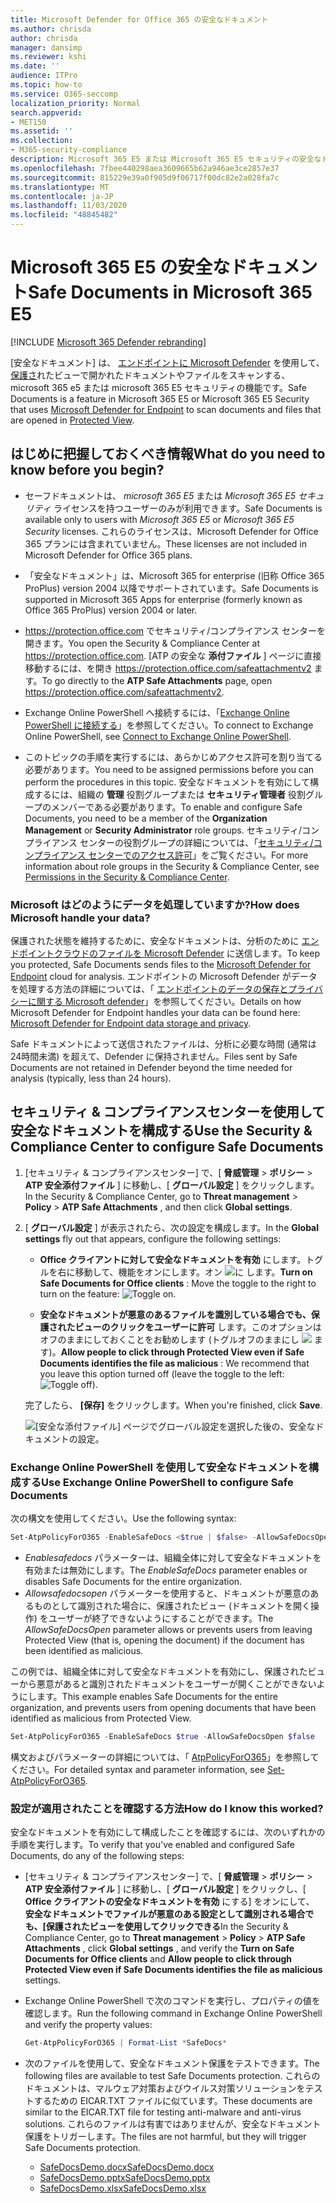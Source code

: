 ```yaml
---
title: Microsoft Defender for Office 365 の安全なドキュメント
ms.author: chrisda
author: chrisda
manager: dansimp
ms.reviewer: kshi
ms.date: ''
audience: ITPro
ms.topic: how-to
ms.service: O365-seccomp
localization_priority: Normal
search.appverid:
- MET150
ms.assetid: ''
ms.collection:
- M365-security-compliance
description: Microsoft 365 E5 または Microsoft 365 E5 セキュリティの安全なドキュメントについて説明します。
ms.openlocfilehash: 7fbee440298aea3609665b62a946ae3ce2857e37
ms.sourcegitcommit: 815229e39a0f905d9f06717f00dc82e2a028fa7c
ms.translationtype: MT
ms.contentlocale: ja-JP
ms.lasthandoff: 11/03/2020
ms.locfileid: "48845482"
---
```

# <a name="safe-documents-in-microsoft-365-e5"></a><span data-ttu-id="5d971-103">Microsoft 365 E5 の安全なドキュメント</span><span class="sxs-lookup"><span data-stu-id="5d971-103">Safe Documents in Microsoft 365 E5</span></span>

[!INCLUDE [Microsoft 365 Defender rebranding](../includes/microsoft-defender-for-office.md)]


<span data-ttu-id="5d971-104">[安全なドキュメント] は、 [エンドポイントに Microsoft Defender](https://docs.microsoft.com/windows/security/threat-protection/microsoft-defender-atp/microsoft-defender-advanced-threat-protection) を使用して、 [保護さ](https://support.microsoft.com/office/d6f09ac7-e6b9-4495-8e43-2bbcdbcb6653)れたビューで開かれたドキュメントやファイルをスキャンする、microsoft 365 e5 または microsoft 365 E5 セキュリティの機能です。</span><span class="sxs-lookup"><span data-stu-id="5d971-104">Safe Documents is a feature in Microsoft 365 E5 or Microsoft 365 E5 Security that uses [Microsoft Defender for Endpoint](https://docs.microsoft.com/windows/security/threat-protection/microsoft-defender-atp/microsoft-defender-advanced-threat-protection) to scan documents and files that are opened in [Protected View](https://support.microsoft.com/office/d6f09ac7-e6b9-4495-8e43-2bbcdbcb6653).</span></span>

## <a name="what-do-you-need-to-know-before-you-begin"></a><span data-ttu-id="5d971-105">はじめに把握しておくべき情報</span><span class="sxs-lookup"><span data-stu-id="5d971-105">What do you need to know before you begin?</span></span>

- <span data-ttu-id="5d971-106">セーフドキュメントは、 *microsoft 365 E5* または *Microsoft 365 E5 セキュリティ* ライセンスを持つユーザーのみが利用できます。</span><span class="sxs-lookup"><span data-stu-id="5d971-106">Safe Documents is available only to users with *Microsoft 365 E5* or *Microsoft 365 E5 Security* licenses.</span></span> <span data-ttu-id="5d971-107">これらのライセンスは、Microsoft Defender for Office 365 プランには含まれていません。</span><span class="sxs-lookup"><span data-stu-id="5d971-107">These licenses are not included in Microsoft Defender for Office 365 plans.</span></span>

- <span data-ttu-id="5d971-108">「安全なドキュメント」は、Microsoft 365 for enterprise (旧称 Office 365 ProPlus) version 2004 以降でサポートされています。</span><span class="sxs-lookup"><span data-stu-id="5d971-108">Safe Documents is supported in Microsoft 365 Apps for enterprise (formerly known as Office 365 ProPlus) version 2004 or later.</span></span>

- <span data-ttu-id="5d971-109"><https://protection.office.com> でセキュリティ/コンプライアンス センターを開きます。</span><span class="sxs-lookup"><span data-stu-id="5d971-109">You open the Security & Compliance Center at <https://protection.office.com>.</span></span> <span data-ttu-id="5d971-110">[ATP の安全な **添付ファイル** ] ページに直接移動するには、を開き <https://protection.office.com/safeattachmentv2> ます。</span><span class="sxs-lookup"><span data-stu-id="5d971-110">To go directly to the **ATP Safe Attachments** page, open <https://protection.office.com/safeattachmentv2>.</span></span>

- <span data-ttu-id="5d971-111">Exchange Online PowerShell へ接続するには、「[Exchange Online PowerShell に接続する](https://docs.microsoft.com/powershell/exchange/connect-to-exchange-online-powershell)」を参照してください。</span><span class="sxs-lookup"><span data-stu-id="5d971-111">To connect to Exchange Online PowerShell, see [Connect to Exchange Online PowerShell](https://docs.microsoft.com/powershell/exchange/connect-to-exchange-online-powershell).</span></span>

- <span data-ttu-id="5d971-112">このトピックの手順を実行するには、あらかじめアクセス許可を割り当てる必要があります。</span><span class="sxs-lookup"><span data-stu-id="5d971-112">You need to be assigned permissions before you can perform the procedures in this topic.</span></span> <span data-ttu-id="5d971-113">安全なドキュメントを有効にして構成するには、組織の **管理** 役割グループまたは **セキュリティ管理者** 役割グループのメンバーである必要があります。</span><span class="sxs-lookup"><span data-stu-id="5d971-113">To enable and configure Safe Documents, you need to be a member of the **Organization Management** or **Security Administrator** role groups.</span></span> <span data-ttu-id="5d971-114">セキュリティ/コンプライアンス センターの役割グループの詳細については、「[セキュリティ/コンプライアンス センターでのアクセス許可](permissions-in-the-security-and-compliance-center.md)」をご覧ください。</span><span class="sxs-lookup"><span data-stu-id="5d971-114">For more information about role groups in the Security & Compliance Center, see [Permissions in the Security & Compliance Center](permissions-in-the-security-and-compliance-center.md).</span></span>

### <a name="how-does-microsoft-handle-your-data"></a><span data-ttu-id="5d971-115">Microsoft はどのようにデータを処理していますか?</span><span class="sxs-lookup"><span data-stu-id="5d971-115">How does Microsoft handle your data?</span></span>

<span data-ttu-id="5d971-116">保護された状態を維持するために、安全なドキュメントは、分析のために [エンドポイントクラウドのファイルを Microsoft Defender](https://docs.microsoft.com/windows/security/threat-protection/microsoft-defender-atp/microsoft-defender-advanced-threat-protection) に送信します。</span><span class="sxs-lookup"><span data-stu-id="5d971-116">To keep you protected, Safe Documents sends files to the [Microsoft Defender for Endpoint](https://docs.microsoft.com/windows/security/threat-protection/microsoft-defender-atp/microsoft-defender-advanced-threat-protection) cloud for analysis.</span></span> <span data-ttu-id="5d971-117">エンドポイントの Microsoft Defender がデータを処理する方法の詳細については、「 [エンドポイントのデータの保存とプライバシーに関する Microsoft defender](https://docs.microsoft.com/windows/security/threat-protection/microsoft-defender-atp/data-storage-privacy)」を参照してください。</span><span class="sxs-lookup"><span data-stu-id="5d971-117">Details on how Microsoft Defender for Endpoint handles your data can be found here: [Microsoft Defender for Endpoint data storage and privacy](https://docs.microsoft.com/windows/security/threat-protection/microsoft-defender-atp/data-storage-privacy).</span></span>

<span data-ttu-id="5d971-118">Safe ドキュメントによって送信されたファイルは、分析に必要な時間 (通常は24時間未満) を超えて、Defender に保持されません。</span><span class="sxs-lookup"><span data-stu-id="5d971-118">Files sent by Safe Documents are not retained in Defender beyond the time needed for analysis (typically, less than 24 hours).</span></span>

## <a name="use-the-security--compliance-center-to-configure-safe-documents"></a><span data-ttu-id="5d971-119">セキュリティ & コンプライアンスセンターを使用して安全なドキュメントを構成する</span><span class="sxs-lookup"><span data-stu-id="5d971-119">Use the Security & Compliance Center to configure Safe Documents</span></span>

1. <span data-ttu-id="5d971-120">[セキュリティ & コンプライアンスセンター] で、[ **脅威管理** \> **ポリシー** \> **ATP 安全添付ファイル** ] に移動し、[ **グローバル設定** ] をクリックします。</span><span class="sxs-lookup"><span data-stu-id="5d971-120">In the Security & Compliance Center, go to **Threat management** \> **Policy** \> **ATP Safe Attachments** , and then click **Global settings**.</span></span>

2. <span data-ttu-id="5d971-121">[ **グローバル設定** ] が表示されたら、次の設定を構成します。</span><span class="sxs-lookup"><span data-stu-id="5d971-121">In the **Global settings** fly out that appears, configure the following settings:</span></span>

   - <span data-ttu-id="5d971-122">**Office クライアントに対して安全なドキュメントを有効** にします。トグルを右に移動して、機能をオンにします。オン ![ に ](../../media/963dfcd0-1765-4306-bcce-c3008c4406b9.png) します。</span><span class="sxs-lookup"><span data-stu-id="5d971-122">**Turn on Safe Documents for Office clients** : Move the toggle to the right to turn on the feature: ![Toggle on](../../media/963dfcd0-1765-4306-bcce-c3008c4406b9.png).</span></span>

   - <span data-ttu-id="5d971-123">**安全なドキュメントが悪意のあるファイルを識別している場合でも、保護されたビューのクリックをユーザーに許可** します。このオプションはオフのままにしておくことをお勧めします (トグルオフのままにし ![ ](../../media/scc-toggle-off.png) ます)。</span><span class="sxs-lookup"><span data-stu-id="5d971-123">**Allow people to click through Protected View even if Safe Documents identifies the file as malicious** : We recommend that you leave this option turned off (leave the toggle to the left: ![Toggle off](../../media/scc-toggle-off.png)).</span></span>

   <span data-ttu-id="5d971-124">完了したら、 **[保存]** をクリックします。</span><span class="sxs-lookup"><span data-stu-id="5d971-124">When you're finished, click **Save**.</span></span>

   ![[安全な添付ファイル] ページでグローバル設定を選択した後の、安全なドキュメントの設定。](../../media/safe-docs.png)

### <a name="use-exchange-online-powershell-to-configure-safe-documents"></a><span data-ttu-id="5d971-126">Exchange Online PowerShell を使用して安全なドキュメントを構成する</span><span class="sxs-lookup"><span data-stu-id="5d971-126">Use Exchange Online PowerShell to configure Safe Documents</span></span>

<span data-ttu-id="5d971-127">次の構文を使用してください。</span><span class="sxs-lookup"><span data-stu-id="5d971-127">Use the following syntax:</span></span>

```powershell
Set-AtpPolicyForO365 -EnableSafeDocs <$true | $false> -AllowSafeDocsOpen <$true | $false>
```

- <span data-ttu-id="5d971-128">_Enablesafedocs_ パラメーターは、組織全体に対して安全なドキュメントを有効または無効にします。</span><span class="sxs-lookup"><span data-stu-id="5d971-128">The _EnableSafeDocs_ parameter enables or disables Safe Documents for the entire organization.</span></span>
- <span data-ttu-id="5d971-129">_Allowsafedocsopen_ パラメーターを使用すると、ドキュメントが悪意のあるものとして識別された場合に、保護されたビュー (ドキュメントを開く操作) をユーザーが終了できないようにすることができます。</span><span class="sxs-lookup"><span data-stu-id="5d971-129">The _AllowSafeDocsOpen_ parameter allows or prevents users from leaving Protected View (that is, opening the document) if the document has been identified as malicious.</span></span>

<span data-ttu-id="5d971-130">この例では、組織全体に対して安全なドキュメントを有効にし、保護されたビューから悪意があると識別されたドキュメントをユーザーが開くことができないようにします。</span><span class="sxs-lookup"><span data-stu-id="5d971-130">This example enables Safe Documents for the entire organization, and prevents users from opening documents that have been identified as malicious from Protected View.</span></span>

```powershell
Set-AtpPolicyForO365 -EnableSafeDocs $true -AllowSafeDocsOpen $false
```

<span data-ttu-id="5d971-131">構文およびパラメーターの詳細については、「 [AtpPolicyForO365](https://docs.microsoft.com/powershell/module/exchange/set-atppolicyforo365)」を参照してください。</span><span class="sxs-lookup"><span data-stu-id="5d971-131">For detailed syntax and parameter information, see [Set-AtpPolicyForO365](https://docs.microsoft.com/powershell/module/exchange/set-atppolicyforo365).</span></span>

### <a name="how-do-i-know-this-worked"></a><span data-ttu-id="5d971-132">設定が適用されたことを確認する方法</span><span class="sxs-lookup"><span data-stu-id="5d971-132">How do I know this worked?</span></span>

<span data-ttu-id="5d971-133">安全なドキュメントを有効にして構成したことを確認するには、次のいずれかの手順を実行します。</span><span class="sxs-lookup"><span data-stu-id="5d971-133">To verify that you've enabled and configured Safe Documents, do any of the following steps:</span></span>

- <span data-ttu-id="5d971-134">[セキュリティ & コンプライアンスセンター] で、[ **脅威管理** \> **ポリシー** \> **ATP 安全添付ファイル** ] に移動し、[ **グローバル設定** ] をクリックし、[ **Office クライアントの安全なドキュメントを有効** にする] をオンにして、 **安全なドキュメントでファイルが悪意のある設定として識別される場合でも、[保護されたビューを使用してクリックできる**</span><span class="sxs-lookup"><span data-stu-id="5d971-134">In the Security & Compliance Center, go to **Threat management** \> **Policy** \> **ATP Safe Attachments** , click **Global settings** , and verify the **Turn on Safe Documents for Office clients** and **Allow people to click through Protected View even if Safe Documents identifies the file as malicious** settings.</span></span>

- <span data-ttu-id="5d971-135">Exchange Online PowerShell で次のコマンドを実行し、プロパティの値を確認します。</span><span class="sxs-lookup"><span data-stu-id="5d971-135">Run the following command in Exchange Online PowerShell and verify the property values:</span></span>

  ```powershell
  Get-AtpPolicyForO365 | Format-List *SafeDocs*
  ```

- <span data-ttu-id="5d971-136">次のファイルを使用して、安全なドキュメント保護をテストできます。</span><span class="sxs-lookup"><span data-stu-id="5d971-136">The following files are available to test Safe Documents protection.</span></span> <span data-ttu-id="5d971-137">これらのドキュメントは、マルウェア対策およびウイルス対策ソリューションをテストするための EICAR.TXT ファイルに似ています。</span><span class="sxs-lookup"><span data-stu-id="5d971-137">These documents are similar to the EICAR.TXT file for testing anti-malware and anti-virus solutions.</span></span> <span data-ttu-id="5d971-138">これらのファイルは有害ではありませんが、安全なドキュメント保護をトリガーします。</span><span class="sxs-lookup"><span data-stu-id="5d971-138">The files are not harmful, but they will trigger Safe Documents protection.</span></span>

  - [<span data-ttu-id="5d971-139">SafeDocsDemo.docx</span><span class="sxs-lookup"><span data-stu-id="5d971-139">SafeDocsDemo.docx</span></span>](https://github.com/MicrosoftDocs/microsoft-365-docs/raw/public/microsoft-365/downloads/SafeDocsDemo.docx)
  - [<span data-ttu-id="5d971-140">SafeDocsDemo.pptx</span><span class="sxs-lookup"><span data-stu-id="5d971-140">SafeDocsDemo.pptx</span></span>](https://github.com/MicrosoftDocs/microsoft-365-docs/raw/public/microsoft-365/downloads/SafeDocsDemo.pptx)
  - [<span data-ttu-id="5d971-141">SafeDocsDemo.xlsx</span><span class="sxs-lookup"><span data-stu-id="5d971-141">SafeDocsDemo.xlsx</span></span>](https://github.com/MicrosoftDocs/microsoft-365-docs/raw/public/microsoft-365/downloads/SafeDocsDemo.xlsx)
